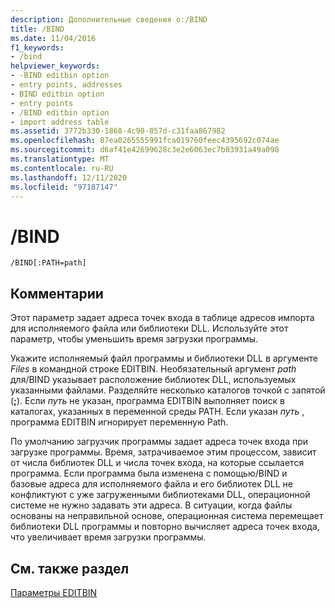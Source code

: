 ```yaml
---
description: Дополнительные сведения о:/BIND
title: /BIND
ms.date: 11/04/2016
f1_keywords:
- /bind
helpviewer_keywords:
- -BIND editbin option
- entry points, addresses
- BIND editbin option
- entry points
- /BIND editbin option
- import address table
ms.assetid: 3772b330-1868-4c90-857d-c31faa867982
ms.openlocfilehash: 87ea0265555991fca019760feec4395692c074ae
ms.sourcegitcommit: d6af41e42699628c3e2e6063ec7b03931a49a098
ms.translationtype: MT
ms.contentlocale: ru-RU
ms.lasthandoff: 12/11/2020
ms.locfileid: "97187147"
---
```

# <a name="bind"></a>/BIND

```
/BIND[:PATH=path]
```

## <a name="remarks"></a>Комментарии

Этот параметр задает адреса точек входа в таблице адресов импорта для исполняемого файла или библиотеки DLL. Используйте этот параметр, чтобы уменьшить время загрузки программы.

Укажите исполняемый файл программы и библиотеки DLL в аргументе *Files* в командной строке EDITBIN. Необязательный аргумент *path* для/BIND указывает расположение библиотек DLL, используемых указанными файлами. Разделяйте несколько каталогов точкой с запятой (**;**). Если *путь* не указан, программа EDITBIN выполняет поиск в каталогах, указанных в переменной среды PATH. Если указан *путь* , программа EDITBIN игнорирует переменную Path.

По умолчанию загрузчик программы задает адреса точек входа при загрузке программы. Время, затрачиваемое этим процессом, зависит от числа библиотек DLL и числа точек входа, на которые ссылается программа. Если программа была изменена с помощью/BIND и базовые адреса для исполняемого файла и его библиотек DLL не конфликтуют с уже загруженными библиотеками DLL, операционной системе не нужно задавать эти адреса. В ситуации, когда файлы основаны на неправильной основе, операционная система перемещает библиотеки DLL программы и повторно вычисляет адреса точек входа, что увеличивает время загрузки программы.

## <a name="see-also"></a>См. также раздел

[Параметры EDITBIN](editbin-options.md)
